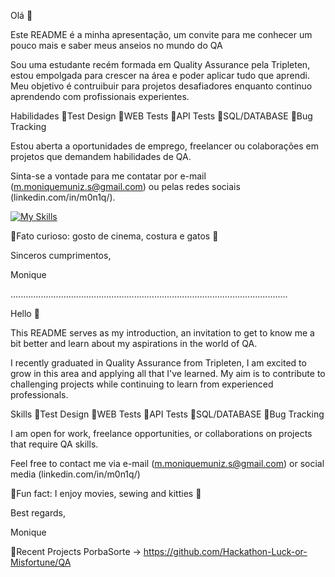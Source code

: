 Olá 👋

Este README é a minha apresentação, um convite para me conhecer um pouco mais e saber meus anseios no mundo do QA

Sou uma estudante recém formada em Quality Assurance pela Tripleten, estou empolgada para crescer na área e poder aplicar tudo que aprendi. Meu objetivo é contruibuir para projetos desafiadores enquanto continuo aprendendo com profissionais experientes.

Habilidades 🌱Test Design 🌱WEB Tests 🌱API Tests 🌱SQL/DATABASE 🌱Bug Tracking

Estou aberta a oportunidades de emprego, freelancer ou colaborações em projetos que demandem habilidades de QA.

Sinta-se a vontade para me contatar por e-mail (m.moniquemuniz.s@gmail.com) ou pelas redes sociais (linkedin.com/in/m0n1q/).

[![My Skills](https://skills.thijs.gg/icons?i=postman,atlassian,vscode,discord,figma&theme=dark)](https://skills.thijs.gg)


🌈Fato curioso: gosto de cinema, costura e gatos 🥰

Sinceros cumprimentos,

Monique

..............................................................................................................

Hello 👋

This README serves as my introduction, an invitation to get to know me a bit better and learn about my aspirations in the world of QA.

I recently graduated in Quality Assurance from Tripleten, I am excited to grow in this area and applying all that I've learned. My aim is to contribute to challenging projects while continuing to learn from experienced professionals.

Skills 🌱Test Design 🌱WEB Tests 🌱API Tests 🌱SQL/DATABASE 🌱Bug Tracking

I am open for work, freelance opportunities, or collaborations on projects that require QA skills.

Feel free to contact me via e-mail (m.moniquemuniz.s@gmail.com) or social media (linkedin.com/in/m0n1q/)

🌈Fun fact: I enjoy movies, sewing and kitties 🥰

Best regards,

Monique

🐾Recent Projects PorbaSorte -> https://github.com/Hackathon-Luck-or-Misfortune/QA
